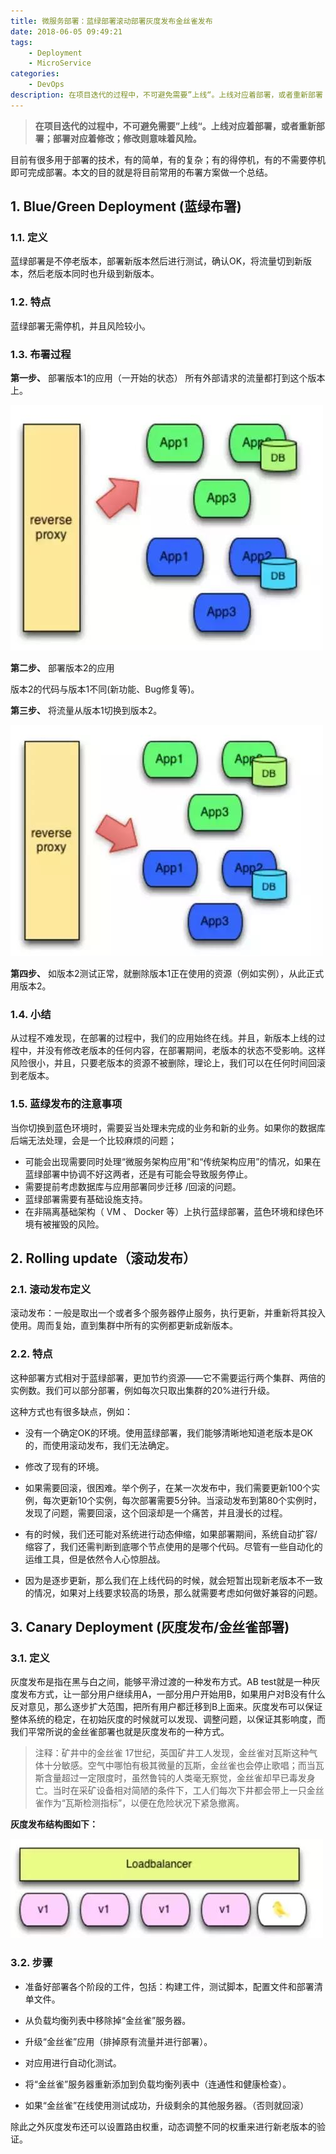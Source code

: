 ```yaml
---
title: 微服务部署：蓝绿部署滚动部署灰度发布金丝雀发布
date: 2018-06-05 09:49:21
tags:
    - Deployment
    - MicroService
categories:
    - DevOps
description: 在项目迭代的过程中，不可避免需要”上线“。上线对应着部署，或者重新部署；部署对应着修改；修改则意味着风险。
---
```


> **在项目迭代的过程中，不可避免需要”上线“。上线对应着部署，或者重新部署；部署对应着修改；修改则意味着风险。**

目前有很多用于部署的技术，有的简单，有的复杂；有的得停机，有的不需要停机即可完成部署。本文的目的就是将目前常用的布署方案做一个总结。

## 1. Blue/Green Deployment (蓝绿布署)

### 1.1. 定义

蓝绿部署是不停老版本，部署新版本然后进行测试，确认OK，将流量切到新版本，然后老版本同时也升级到新版本。

### 1.2. 特点

蓝绿部署无需停机，并且风险较小。

### 1.3. 布署过程

**第一步、** 部署版本1的应用（一开始的状态）
所有外部请求的流量都打到这个版本上。

![](MicroService-Deployment/1528248341535-ce4d52c7-efb4-492c-adcb-5a26eb55b089-image.png) 

**第二步、** 部署版本2的应用

版本2的代码与版本1不同(新功能、Bug修复等)。

**第三步、** 将流量从版本1切换到版本2。

![](MicroService-Deployment/1528248357041-38b4cee4-d452-48fe-a395-befc390c6d6b-image.png) 

**第四步、** 如版本2测试正常，就删除版本1正在使用的资源（例如实例），从此正式用版本2。


### 1.4. 小结

从过程不难发现，在部署的过程中，我们的应用始终在线。并且，新版本上线的过程中，并没有修改老版本的任何内容，在部署期间，老版本的状态不受影响。这样风险很小，并且，只要老版本的资源不被删除，理论上，我们可以在任何时间回滚到老版本。

### 1.5. 蓝绿发布的注意事项

当你切换到蓝色环境时，需要妥当处理未完成的业务和新的业务。如果你的数据库后端无法处理，会是一个比较麻烦的问题；

* 可能会出现需要同时处理“微服务架构应用”和“传统架构应用”的情况，如果在蓝绿部署中协调不好这两者，还是有可能会导致服务停止。
* 需要提前考虑数据库与应用部署同步迁移 /回滚的问题。
* 蓝绿部署需要有基础设施支持。
* 在非隔离基础架构（ VM 、 Docker 等）上执行蓝绿部署，蓝色环境和绿色环境有被摧毁的风险。

## 2. Rolling update（滚动发布）

### 2.1. 滚动发布定义

滚动发布：一般是取出一个或者多个服务器停止服务，执行更新，并重新将其投入使用。周而复始，直到集群中所有的实例都更新成新版本。

### 2.2. 特点

这种部署方式相对于蓝绿部署，更加节约资源——它不需要运行两个集群、两倍的实例数。我们可以部分部署，例如每次只取出集群的20%进行升级。

这种方式也有很多缺点，例如：

* 没有一个确定OK的环境。使用蓝绿部署，我们能够清晰地知道老版本是OK的，而使用滚动发布，我们无法确定。

* 修改了现有的环境。

* 如果需要回滚，很困难。举个例子，在某一次发布中，我们需要更新100个实例，每次更新10个实例，每次部署需要5分钟。当滚动发布到第80个实例时，发现了问题，需要回滚，这个回滚却是一个痛苦，并且漫长的过程。

* 有的时候，我们还可能对系统进行动态伸缩，如果部署期间，系统自动扩容/缩容了，我们还需判断到底哪个节点使用的是哪个代码。尽管有一些自动化的运维工具，但是依然令人心惊胆战。

* 因为是逐步更新，那么我们在上线代码的时候，就会短暂出现新老版本不一致的情况，如果对上线要求较高的场景，那么就需要考虑如何做好兼容的问题。

## 3. Canary Deployment (灰度发布/金丝雀部署)

### 3.1. 定义

灰度发布是指在黑与白之间，能够平滑过渡的一种发布方式。AB test就是一种灰度发布方式，让一部分用户继续用A，一部分用户开始用B，如果用户对B没有什么反对意见，那么逐步扩大范围，把所有用户都迁移到B上面来。灰度发布可以保证整体系统的稳定，在初始灰度的时候就可以发现、调整问题，以保证其影响度，而我们平常所说的金丝雀部署也就是灰度发布的一种方式。

> 注释：矿井中的金丝雀 17世纪，英国矿井工人发现，金丝雀对瓦斯这种气体十分敏感。空气中哪怕有极其微量的瓦斯，金丝雀也会停止歌唱；而当瓦斯含量超过一定限度时，虽然鲁钝的人类毫无察觉，金丝雀却早已毒发身亡。当时在采矿设备相对简陋的条件下，工人们每次下井都会带上一只金丝雀作为“瓦斯检测指标”，以便在危险状况下紧急撤离。

**灰度发布结构图如下：**

![](MicroService-Deployment/1528248583114-c63637d7-9059-4b89-bc0c-3d6adf914253-image.png) 

### 3.2. 步骤

* 准备好部署各个阶段的工件，包括：构建工件，测试脚本，配置文件和部署清单文件。

* 从负载均衡列表中移除掉“金丝雀”服务器。

* 升级“金丝雀”应用（排掉原有流量并进行部署）。

* 对应用进行自动化测试。

* 将“金丝雀”服务器重新添加到负载均衡列表中（连通性和健康检查）。

* 如果“金丝雀”在线使用测试成功，升级剩余的其他服务器。（否则就回滚）

除此之外灰度发布还可以设置路由权重，动态调整不同的权重来进行新老版本的验证。